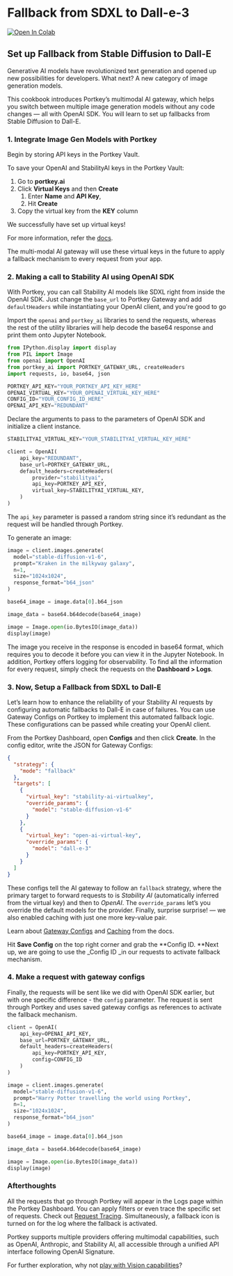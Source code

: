 # Fallback from SDXL to Dall-e-3

[![Open In Colab](https://colab.research.google.com/assets/colab-badge.svg)](https://colab.research.google.com/github/Portkey-AI/portkey-cookbook/blob/main/ai-gateway/set-up-fallback-from-stable-diffusion-to-dall-e.ipynb)

## Set up Fallback from Stable Diffusion to Dall-E

Generative AI models have revolutionized text generation and opened up new possibilities for developers. What next? A new category of image generation models.

This cookbook introduces Portkey’s multimodal AI gateway, which helps you switch between multiple image generation models without any code changes — all with OpenAI SDK. You will learn to set up fallbacks from Stable Diffusion to Dall-E.

### 1. Integrate Image Gen Models with Portkey

Begin by storing API keys in the Portkey Vault.

To save your OpenAI and StabilityAI keys in the Portkey Vault:

1. Go to **portkey.ai**
2. Click **Virtual Keys** and then **Create**
   1. Enter **Name** and **API Key**,
   2. Hit **Create**
3. Copy the virtual key from the **KEY** column

We successfully have set up virtual keys!

For more information, refer the [docs](https://portkey.ai/docs/product/ai-gateway-streamline-llm-integrations/virtual-keys).

The multi-modal AI gateway will use these virtual keys in the future to apply a fallback mechanism to every request from your app.

### 2. Making a call to Stability AI using OpenAI SDK

With Portkey, you can call Stability AI models like SDXL right from inside the OpenAI SDK. Just change the `base_url` to Portkey Gateway and add `defaultHeaders` while instantiating your OpenAI client, and you're good to go

Import the `openai` and `portkey_ai` libraries to send the requests, whereas the rest of the utility libraries will help decode the base64 response and print them onto Jupyter Notebook.

```python
from IPython.display import display
from PIL import Image
from openai import OpenAI
from portkey_ai import PORTKEY_GATEWAY_URL, createHeaders
import requests, io, base64, json
```

```python
PORTKEY_API_KEY="YOUR_PORTKEY_API_KEY_HERE"
OPENAI_VIRTUAL_KEY="YOUR_OPENAI_VIRTUAL_KEY_HERE"
CONFIG_ID="YOUR_CONFIG_ID_HERE"
OPENAI_API_KEY="REDUNDANT"
```

Declare the arguments to pass to the parameters of OpenAI SDK and initialize a client instance.

```python
STABILITYAI_VIRTUAL_KEY="YOUR_STABILITYAI_VIRTUAL_KEY_HERE"

client = OpenAI(
    api_key="REDUNDANT",
    base_url=PORTKEY_GATEWAY_URL,
    default_headers=createHeaders(
        provider="stabilityai",
        api_key=PORTKEY_API_KEY,
        virtual_key=STABILITYAI_VIRTUAL_KEY,
    )
)
```

The `api_key` parameter is passed a random string since it’s redundant as the request will be handled through Portkey.

To generate an image:

```python
image = client.images.generate(
  model="stable-diffusion-v1-6",
  prompt="Kraken in the milkyway galaxy",
  n=1,
  size="1024x1024",
  response_format="b64_json"
)

base64_image = image.data[0].b64_json

image_data = base64.b64decode(base64_image)

image = Image.open(io.BytesIO(image_data))
display(image)
```

The image you receive in the response is encoded in base64 format, which requires you to decode it before you can view it in the Jupyter Notebook. In addition, Portkey offers logging for observability. To find all the information for every request, simply check the requests on the **Dashboard > Logs**.

### 3. Now, Setup a Fallback from SDXL to Dall-E

Let’s learn how to enhance the reliability of your Stability AI requests by configuring automatic fallbacks to Dall-E in case of failures. You can use Gateway Configs on Portkey to implement this automated fallback logic. These configurations can be passed while creating your OpenAI client.

From the Portkey Dashboard, open **Configs** and then click **Create**. In the config editor, write the JSON for Gateway Configs:

```json
{
  "strategy": {
    "mode": "fallback"
  },
  "targets": [
    {
      "virtual_key": "stability-ai-virtualkey",
      "override_params": {
        "model": "stable-diffusion-v1-6"
      }
    },
    {
      "virtual_key": "open-ai-virtual-key",
      "override_params": {
        "model": "dall-e-3"
      }
    }
  ]
}
```

These configs tell the AI gateway to follow an `fallback` strategy, where the primary target to forward requests to is _Stability AI_ (automatically inferred from the virtual key) and then to _OpenAI_. The `override_params` let’s you override the default models for the provider. Finally, surprise surprise! — we also enabled caching with just one more key-value pair.

Learn about [Gateway Configs](https://portkey.ai/docs/product/ai-gateway-streamline-llm-integrations/configs) and [Caching](https://portkey.ai/docs/product/ai-gateway-streamline-llm-integrations/cache-simple-and-semantic) from the docs.

Hit **Save Config** on the top right corner and grab the \*\*Config ID. \*\*Next up, we are going to use the \_Config ID \_in our requests to activate fallback mechanism.

### 4. Make a request with gateway configs

Finally, the requests will be sent like we did with OpenAI SDK earlier, but with one specific difference - the `config` parameter. The request is sent through Portkey and uses saved gateway configs as references to activate the fallback mechanism.

```python
client = OpenAI(
    api_key=OPENAI_API_KEY,
    base_url=PORTKEY_GATEWAY_URL,
    default_headers=createHeaders(
        api_key=PORTKEY_API_KEY,
        config=CONFIG_ID
    )
)

image = client.images.generate(
  model="stable-diffusion-v1-6",
  prompt="Harry Potter travelling the world using Portkey",
  n=1,
  size="1024x1024",
  response_format="b64_json"
)

base64_image = image.data[0].b64_json

image_data = base64.b64decode(base64_image)

image = Image.open(io.BytesIO(image_data))
display(image)
```

### Afterthoughts

All the requests that go through Portkey will appear in the Logs page within the Portkey Dashboard. You can apply filters or even trace the specific set of requests. Check out [Request Tracing](https://portkey.ai/docs/product/observability-modern-monitoring-for-llms/traces). Simultaneously, a fallback icon is turned on for the log where the fallback is activated.

Portkey supports multiple providers offering multimodal capabilities, such as OpenAI, Anthropic, and Stability AI, all accessible through a unified API interface following OpenAI Signature.

For further exploration, why not [play with Vision capabilities](https://portkey.ai/docs/product/ai-gateway-streamline-llm-integrations/multimodal-capabilities/vision)?
